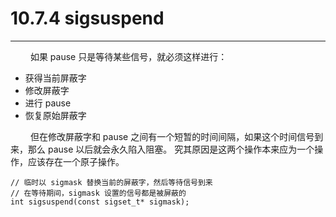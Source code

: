 # 10.7.4 sigsuspend
***

&emsp;&emsp;
如果 pause 只是等待某些信号，就必须这样进行：

+ 获得当前屏蔽字
+ 修改屏蔽字
+ 进行 pause
+ 恢复原始屏蔽字

&emsp;&emsp;
但在修改屏蔽字和 pause 之间有一个短暂的时间间隔，如果这个时间信号到来，那么 pause 以后就会永久陷入阻塞。
究其原因是这两个操作本来应为一个操作，应该存在一个原子操作。

    // 临时以 sigmask 替换当前的屏蔽字，然后等待信号到来
    // 在等待期间，sigmask 设置的信号都是被屏蔽的
    int sigsuspend(const sigset_t* sigmask);